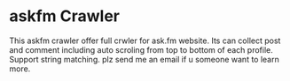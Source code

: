 # askfm Crawler
This askfm crawler offer full crwler for ask.fm website. 
Its can collect post and comment including auto scroling from top to bottom of each profile.
Support string matching.
plz send me an email if u someone want to learn more.
